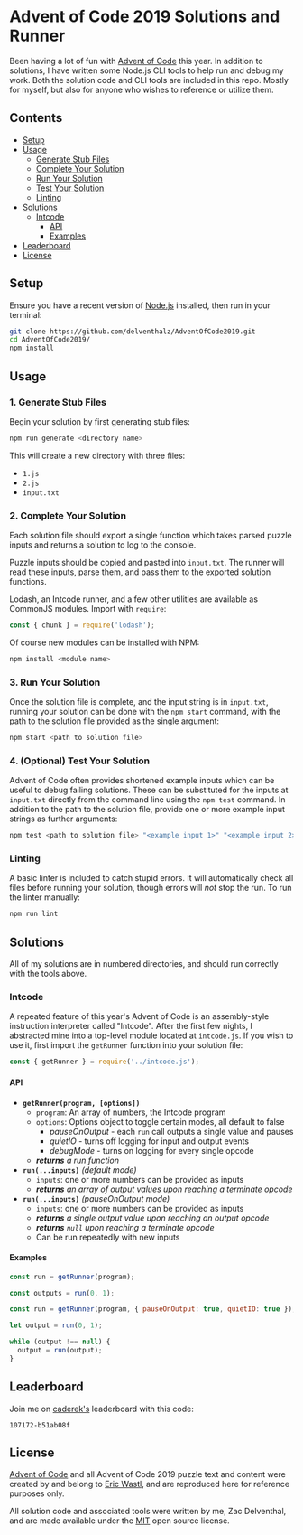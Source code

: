 # Advent of Code 2019 Solutions and Runner

Been having a lot of fun with [Advent of Code](https://adventofcode.com/2019)
this year. In addition to solutions, I have written some Node.js CLI tools to
help run and debug my work. Both the solution code and CLI tools are
included in this repo. Mostly for myself, but also for anyone who wishes to
reference or utilize them.

## Contents

- [Setup](#setup)
- [Usage](#usage)
    * [Generate Stub Files](#1-generate-stub-files)
    * [Complete Your Solution](#2-complete-your-solution)
    * [Run Your Solution](#3-run-your-solution)
    * [Test Your Solution](#4-optional-test-your-solution)
    * [Linting](#linting)
- [Solutions](#solutions)
    * [Intcode](#intcode)
        + [API](#api)
        + [Examples](#examples)
- [Leaderboard](#leaderboard)
- [License](#license)

## Setup

Ensure you have a recent version of [Node.js](https://nodejs.org/en/)
installed, then run in your terminal:

```bash
git clone https://github.com/delventhalz/AdventOfCode2019.git
cd AdventOfCode2019/
npm install
```

## Usage

### 1. Generate Stub Files

Begin your solution by first generating stub files:

```bash
npm run generate <directory name>
```

This will create a new directory with three files:

- `1.js`
- `2.js`
- `input.txt`

### 2. Complete Your Solution

Each solution file should export a single function which takes parsed puzzle
inputs and returns a solution to log to the console.

Puzzle inputs should be copied and pasted into `input.txt`. The runner will
read these inputs, parse them, and pass them to the exported solution
functions.

Lodash, an Intcode runner, and a few other utilities are available as CommonJS
modules. Import with `require`:

```javascript
const { chunk } = require('lodash');
```

Of course new modules can be installed with NPM:

```bash
npm install <module name>
```

### 3. Run Your Solution

Once the solution file is complete, and the input string is in `input.txt`,
running your solution can be done with the `npm start` command, with the path
to the solution file provided as the single argument:

```bash
npm start <path to solution file>
```

### 4. (Optional) Test Your Solution

Advent of Code often provides shortened example inputs which can be useful to
debug failing solutions. These can be substituted for the inputs at `input.txt`
directly from the command line using the `npm test` command. In addition to the
path to the solution file, provide one or more example input strings as further
arguments:

```bash
npm test <path to solution file> "<example input 1>" "<example input 2>"
```

### Linting

A basic linter is included to catch stupid errors. It will automatically check
all files before running your solution, though errors will _not_ stop the run.
To run the linter manually:

```bash
npm run lint
```

## Solutions

All of my solutions are in numbered directories, and should run correctly with
the tools above.

### Intcode

A repeated feature of this year's Advent of Code is an assembly-style
instruction interpreter called "Intcode". After the first few nights, I
abstracted mine into a top-level module located at `intcode.js`. If you wish to
use it, first import the `getRunner` function into your solution file:

```javascript
const { getRunner } = require('../intcode.js');
```

#### API

- **`getRunner(program, [options])`**
    * `program`: An array of numbers, the Intcode program
    * `options`: Options object to toggle certain modes, all default to false
        + _pauseOnOutput_ - each `run` call outputs a single value and pauses
        + _quietIO_ - turns off logging for input and output events
        + _debugMode_ - turns on logging for every single opcode
    * _**returns** a run function_
- **`run(...inputs)`** _(default mode)_
    * `inputs`: one or more numbers can be provided as inputs
    * _**returns** an array of output values upon reaching a terminate opcode_
- **`run(...inputs)`** _(pauseOnOutput mode)_
    * `inputs`: one or more numbers can be provided as inputs
    * _**returns** a single output value upon reaching an output opcode_
    * _**returns** `null` upon reaching a terminate opcode_
    * Can be run repeatedly with new inputs

#### Examples

```javascript
const run = getRunner(program);

const outputs = run(0, 1);
```

```javascript
const run = getRunner(program, { pauseOnOutput: true, quietIO: true });

let output = run(0, 1);

while (output !== null) {
  output = run(output);
}
```

## Leaderboard

Join me on [caderek's](https://github.com/caderek) leaderboard with this code:

```
107172-b51ab08f
```

## License

[Advent of Code](https://adventofcode.com/2019/about) and all Advent of Code
2019 puzzle text and content were created by and belong to
[Eric Wastl](http://was.tl/), and are reproduced here for reference purposes
only.

All solution code and associated tools were written by me, Zac Delventhal,
and are made available under the [MIT](./LICENSE) open source license.
